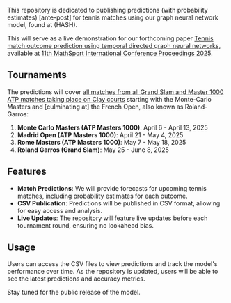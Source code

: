 This repository is dedicated to publishing predictions (with probability estimates) [ante-post] for tennis matches using our graph neural network model, found at (HASH).

This will serve as a live demonstration for our forthcoming paper [Tennis match outcome prediction using temporal directed graph neural networks](https://research-information.bris.ac.uk/en/publications/tennis-match-outcome-prediction-using-temporal-directed-graph-neu), available at [11th MathSport International Conference Proceedings 2025](https://math.uni.lu/midas/events/mathsports2025/).

## Tournaments 

The predictions will cover [all matches from all Grand Slam and Master 1000 ATP matches taking place on Clay courts](https://en.wikipedia.org/wiki/2025_ATP_Tour) starting with the Monte-Carlo Masters and [culminating at] the French Open, also known as Roland-Garros:

1. **Monte Carlo Masters (ATP Masters 1000)**: April 6 - April 13, 2025
2. **Madrid Open (ATP Masters 1000)**: April 21 - May 4, 2025
3. **Rome Masters (ATP Masters 1000)**: May 7 - May 18, 2025
4. **Roland Garros (Grand Slam)**: May 25 - June 8, 2025


## Features

- **Match Predictions**: We will provide forecasts for upcoming tennis matches, including probability estimates for each outcome.
- **CSV Publication**: Predictions will be published in CSV format, allowing for easy access and analysis.
- **Live Updates**: The repository will feature live updates before each tournament round, ensuring no lookahead bias.


## Usage

Users can access the CSV files to view predictions and track the model's performance over time. As the repository is updated, users will be able to see the latest predictions and accuracy metrics.

Stay tuned for the public release of the model.